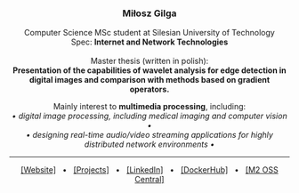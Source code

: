 <h3 align="center">Miłosz Gilga</h3>

<p align="center">
	Computer Science MSc student at Silesian University of Technology
	<br>
	Spec: <b>Internet and Network Technologies</b>
	<br>
	<br>
	Master thesis (written in polish):
	<br>
	<b>
		Presentation of the capabilities of wavelet analysis for edge detection in digital images and comparison with methods
		based on gradient operators.
	</b>
</p>

<p align="center">
	Mainly interest to <b>multimedia processing</b>, including:
	<br>
	<em>• digital image processing, including medical imaging and computer vision •</em>
	<br>
	<em>• designing real-time audio/video streaming applications for highly distributed network environments •</em>
</p>

<hr>

<p align="center">
	<a href="https://miloszgilga.pl" target="_blank">[Website]</a>
	&nbsp; • &nbsp;
	<a href="https://miloszgilga.pl/projects" target="_blank">[Projects]</a>
	&nbsp; • &nbsp;
	<a href="https://www.linkedin.com/in/miloszgilga" target="_blank">[LinkedIn]</a>
	&nbsp; • &nbsp;
	<a href="https://hub.docker.com/u/milosz08" target="_blank">[DockerHub]</a>
	&nbsp; • &nbsp;
	<a href="https://m2.miloszgilga.pl" target="_blank">[M2 OSS Central]</a>
</p>
